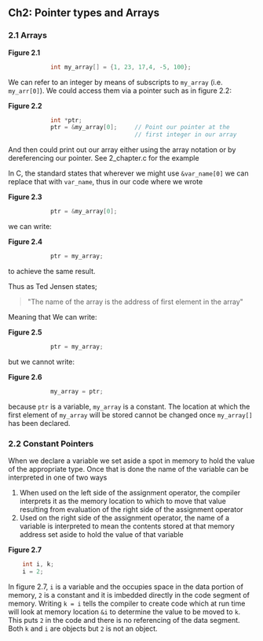 ## Ch2: Pointer types and Arrays

### 2.1 Arrays
**Figure 2.1**
```c
            int my_array[] = {1, 23, 17,4, -5, 100};
```
We can refer to an integer by means of subscripts to `my_array` (i.e. `my_arr[0]`). We could access them via a pointer such as in figure 2.2:

**Figure 2.2**
```c
            int *ptr;
            ptr = &my_array[0];     // Point our pointer at the
                                    // first integer in our array
```
And then could print out our array either using the array notation or by dereferencing our pointer. See 2_chapter.c for the example

In C, the standard states that wherever we might use `&var_name[0]` we can replace that with `var_name`, thus in our code where we wrote

**Figure 2.3**
```c
            ptr = &my_array[0];
```
we can write:

**Figure 2.4**
```c
            ptr = my_array;
```
to achieve the same result.

Thus as Ted Jensen states;
> "The name of the array is the address of first element in the array"

Meaning that We can write:

**Figure 2.5**
```c
            ptr = my_array;
```
but we cannot write:

**Figure 2.6**
```c
            my_array = ptr;
```
because `ptr` is a variable, `my_array` is a constant. The location at which the first element of `my_array` will be stored cannot be changed once `my_array[]` has been declared.

### 2.2 Constant Pointers
When we declare a variable we set aside a spot in memory to hold the value of the appropriate type. Once that is done the name of the variable can be interpreted in one of two ways

1. When used on the left side of the assignment operator, the compiler interprets it as the memory location to which to move that value resulting from evaluation of the right side of the assignment operator
2. Used on the right side of the assignment operator, the name of a variable is interpreted to mean the contents stored at that memory address set aside to hold the value of that variable

**Figure 2.7**
```c
	int i, k;
	i = 2;
```
In figure 2.7, `i` is a variable and the occupies space in the data portion of memory, `2` is a constant and it is imbedded directly in the code segment of memory. Writing `k = i` tells the compiler to create code which at run time will look at memory location `&i` to determine the value to be moved to `k`. This puts `2` in the code and there is no referencing of the data segment. Both `k` and `i` are objects but `2` is not an object.

